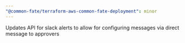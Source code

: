 ```yaml
---
"@common-fate/terraform-aws-common-fate-deployment": minor
---
```


Updates API for slack alerts to allow for configuring messages via direct message to approvers
